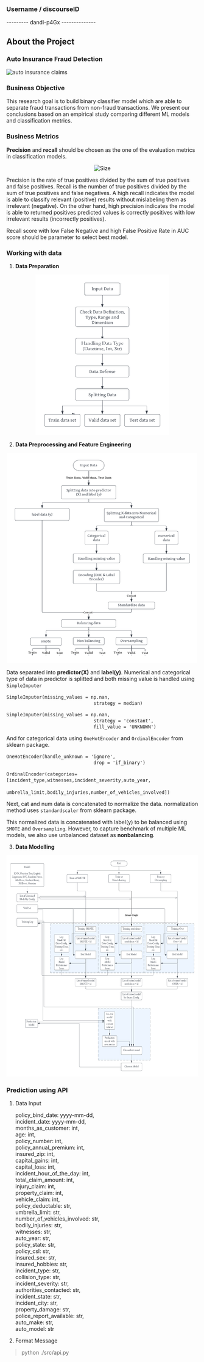 <!-- About The Project -->
### Username / discourseID
--------- dandi-p4Gx --------------

## About the Project
### Auto Insurance Fraud Detection

![auto insurance claims](https://blog.privy.id/wp-content/uploads/2022/11/shutterstock_720284965-1-300x173.jpg)

### Business Objective
This research goal is to build binary classifier model which are able to separate fraud transactions from non-fraud transactions. We present our conclusions based on an empirical study comparing different ML models and classification metrics.

### Business Metrics

**Precision** and **recall** should be chosen as the one of the evaluation metrics in classification models.

<p align=center>
<img src=https://miro.medium.com/max/824/1*xMl_wkMt42Hy8i84zs2WGg.png
  alt=Size Limit comment in pull request about bundle size changes
  width=500 height=300>
</p>

Precision is the rate of true positives divided by the sum of true positives and false positives. Recall is the number of true positives divided by the sum of true positives and false negatives.
A high recall indicates the model is able to classify relevant (positive) results without mislabeling them as irrelevant (negative). On the other hand, high precision indicates the model is able to returned positives predicted values is correctly positives with low irrelevant results (incorrectly positives).

Recall score with low False Negative and high False Positive Rate in AUC score should be parameter to select best model.

### Working with data

1. **Data Preparation**

<p align=center>
<img src=https://github.com/DandiMahendris/Auto-Insurance-Fraud-Detection/blob/main/pict/Preparetion%20Diagram.png
  alt=Size Limit comment in pull request about bundle size changes
  width=350 height=420>
</p>

2. **Data Preprocessing and Feature Engineering**

<p align=center>
<img src=https://github.com/DandiMahendris/Auto-Insurance-Fraud-Detection/blob/main/pict/Preprocessing%20Diagram.png
  alt=Size Limit comment in pull request about bundle size changes
  width=500 height=550>
</p>

Data separated into **predictor(X)** and **label(y)**. Numerical and categorical type of data in predictor is splitted and both missing value is handled using `SimpleImputer`

```
SimpleImputer(missing_values = np.nan,
                                strategy = median)
```

```
SimpleImputer(missing_values = np.nan,
                                strategy = 'constant',
                                fill_value = 'UNKNOWN')
```

And for categorical data using `OneHotEncoder` and `OrdinalEncoder` from sklearn package.
```
OneHotEncoder(handle_unknown = 'ignore',
                                drop = 'if_binary')
```
```
OrdinalEncoder(categories=[incident_type,witnesses,incident_severity,auto_year,
                                   umbrella_limit,bodily_injuries,number_of_vehicles_involved])
```

Next, cat and num data is concatenated to normalize the data. normalization method uses `standardscaler` from sklearn package.

This normalized data is concatenated with label(y) to be balanced using `SMOTE` and `Oversampling`. However, to capture benchmark of multiple ML models, we also use unbalanced dataset as **nonbalancing**.

3. **Data Modelling**

<p align=center>
<img src=https://github.com/DandiMahendris/Auto-Insurance-Fraud-Detection/blob/main/pict/Modelling%20Diagram.png
  alt=Size Limit comment in pull request about bundle size changes
  width=680 height=580>
</p>

### Prediction using API
1. Data Input

	policy_bind_date: yyyy-mm-dd, <br/>
	incident_date: yyyy-mm-dd, <br/>
	months_as_customer: int, <br/>
	age: int, <br/>
	policy_number: int, <br/>
	policy_annual_premium: int, <br/>
	insured_zip: int, <br/>
	capital_gains: int, <br/>
	capital_loss: int, <br/>
	incident_hour_of_the_day: int, <br/>
	total_claim_amount: int, <br/>
	injury_claim: int, <br/>
	property_claim: int, <br/>
	vehicle_claim: int, <br/>
	policy_deductable: str, <br/>
	umbrella_limit: str, <br/>
	number_of_vehicles_involved: str, <br/>
	bodily_injuries: str, <br/>
	witnesses: str, <br/>
	auto_year: str, <br/>
	policy_state: str, <br/>
	policy_csl: str, <br/>
	insured_sex: str, <br/>
	insured_hobbies: str, <br/>
	incident_type: str, <br/>
	collision_type: str, <br/>
	incident_severity: str, <br/>
	authorities_contacted: str, <br/>
	incident_state: str, <br/>
	incident_city: str, <br/>
	property_damage: str, <br/>
	police_report_available: str, <br/>
	auto_make: str, <br/>
	auto_model: str <br/>

2. Format Message

> python ./src/api.py

